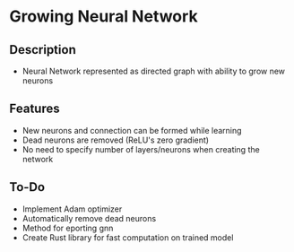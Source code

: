 # Growing Neural Network

## Description
* Neural Network represented as directed graph with ability to grow new neurons

## Features
* New neurons and connection can be formed while learning
* Dead neurons are removed (ReLU's zero gradient)
* No need to specify number of layers/neurons when creating the network

## To-Do
* Implement Adam optimizer
* Automatically remove dead neurons
* Method for eporting gnn
* Create Rust library for fast computation on trained model